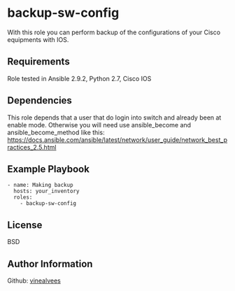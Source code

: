 backup-sw-config
=========

With this role you can perform backup of the configurations of your Cisco equipments with IOS.

Requirements
------------

Role tested in Ansible 2.9.2, Python 2.7, Cisco IOS

Dependencies
------------

This role depends that a user that do login into switch and already been at enable mode. Otherwise you will need use ansible_become and ansible_become_method like this: https://docs.ansible.com/ansible/latest/network/user_guide/network_best_practices_2.5.html

Example Playbook
----------------

```
- name: Making backup
  hosts: your_inventory
  roles:
    - backup-sw-config
```

License
-------

BSD

Author Information
------------------

Github: [vinealvees](#https://github.com/vinealvees/)